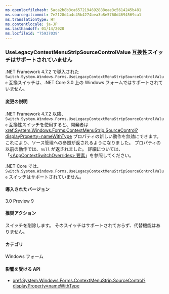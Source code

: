 ```yaml
---
ms.openlocfilehash: 5aca2b8b3ca6572194692888eae3c5614245b481
ms.sourcegitcommit: 7e2128d4a4c45b4274bea3b8e5760d4694569ca1
ms.translationtype: HT
ms.contentlocale: ja-JP
ms.lasthandoff: 01/14/2020
ms.locfileid: "75937039"
---
```

### <a name="uselegacycontextmenustripsourcecontrolvalue-compatibility-switch-not-supported"></a>UseLegacyContextMenuStripSourceControlValue 互換性スイッチはサポートされていません

.NET Framework 4.7.2 で導入された `Switch.System.Windows.Forms.UseLegacyContextMenuStripSourceControlValue` 互換スイッチは、.NET Core 3.0 上の Windows フォームではサポートされていません。

#### <a name="change-description"></a>変更の説明

.NET Framework 4.7.2 以降、`Switch.System.Windows.Forms.UseLegacyContextMenuStripSourceControlValue` 互換性スイッチを使用すると、開発者は <xref:System.Windows.Forms.ContextMenuStrip.SourceControl?displayProperty=nameWithType> プロパティの新しい動作を無効にできます。これにより、ソース管理への参照が返されるようになりました。 プロパティの以前の動作では、`null` が返されました。 詳細については、「[\<AppContextSwitchOverrides> 要素](~/docs/framework/configure-apps/file-schema/runtime/appcontextswitchoverrides-element.md)」を参照してください。

.NET Core では、`Switch.System.Windows.Forms.UseLegacyContextMenuStripSourceControlValue` スイッチはサポートされていません。

#### <a name="version-introduced"></a>導入されたバージョン

3.0 Preview 9

#### <a name="recommended-action"></a>推奨アクション

スイッチを削除します。 そのスイッチはサポートされておらず、代替機能はありません。

#### <a name="category"></a>カテゴリ

Windows フォーム

#### <a name="affected-apis"></a>影響を受ける API

- <xref:System.Windows.Forms.ContextMenuStrip.SourceControl?displayProperty=nameWithType>

<!-- 

### Affected APIs

- `P:System.Windows.Forms.ContextMenuStrip.SourceControl`

-->
